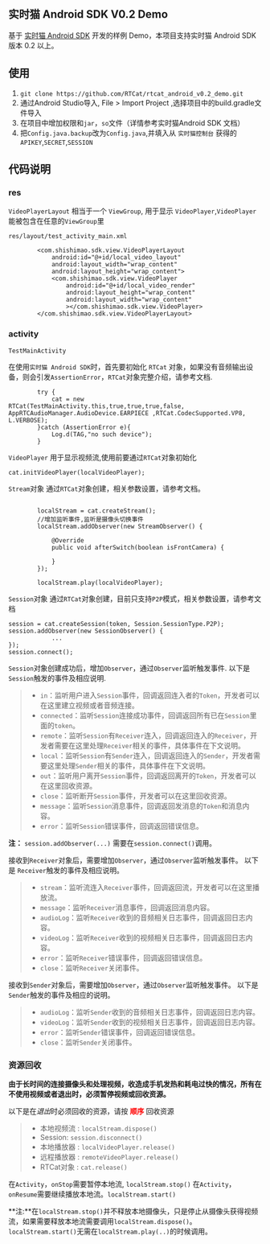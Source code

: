 ## 实时猫 Android SDK V0.2 Demo
基于 [实时猫 Android SDK](https://shishimao.com) 开发的样例 Demo，本项目支持实时猫 Android SDK 版本 0.2 以上。

## 使用

1. `git clone https://github.com/RTCat/rtcat_android_v0.2_demo.git`
2. 通过Android Studio导入, File > Import Project ,选择项目中的build.gradle文件导入
3. 在项目中增加权限和`jar`，`so`文件（详情参考实时猫Android SDK 文档）
4. 把`Config.java.backup`改为`Config.java`,并填入从 `实时猫控制台` 获得的 `APIKEY`,`SECRET`,`SESSION`

## 代码说明

### res

`VideoPlayerLayout` 相当于一个 `ViewGroup`, 用于显示 `VideoPlayer`,`VideoPlayer`能被包含在任意的`ViewGroup`里
 
`res/layout/test_activity_main.xml`

```
        <com.shishimao.sdk.view.VideoPlayerLayout
            android:id="@+id/local_video_layout"
            android:layout_width="wrap_content"
            android:layout_height="wrap_content">
            <com.shishimao.sdk.view.VideoPlayer
                android:id="@+id/local_video_render"
                android:layout_height="wrap_content"
                android:layout_width="wrap_content"
                ></com.shishimao.sdk.view.VideoPlayer>
        </com.shishimao.sdk.view.VideoPlayerLayout>
```


### activity

`TestMainActivity`  

在使用`实时猫 Android SDK`时，首先要初始化 `RTCat` 对象，如果没有音频输出设备，则会引发`AssertionError`，`RTCat`对象完整介绍，请参考文档.

```
        try {
            cat = new RTCat(TestMainActivity.this,true,true,true,false, AppRTCAudioManager.AudioDevice.EARPIECE ,RTCat.CodecSupported.VP8, L.VERBOSE);
        }catch (AssertionError e){
            Log.d(TAG,"no such device");
        }

```

`VideoPlayer` 用于显示视频流,使用前要通过`RTCat`对象初始化

```
cat.initVideoPlayer(localVideoPlayer);
```

`Stream`对象 通过`RTCat`对象创建，相关参数设置，请参考文档。

```

        localStream = cat.createStream();
        //增加监听事件,监听是摄像头切换事件
        localStream.addObserver(new StreamObserver() {

            @Override
            public void afterSwitch(boolean isFrontCamera) {

            }
        });

        localStream.play(localVideoPlayer);

```

`Session`对象 通过`RTCat`对象创建，目前只支持`P2P`模式，相关参数设置，请参考文档

```
session = cat.createSession(token, Session.SessionType.P2P);
session.addObserver(new SessionObserver() {
			...                        
});
session.connect();
```

`Session`对象创建成功后，增加`Observer`，通过`Observer`监听触发事件.
以下是 `Session`触发的事件及相应说明.

> * `in`：监听用户进入`Session`事件，回调返回连入者的`Token`，开发者可以在这里建立视频或者音频连接。
> * `connected`：监听`Session`连接成功事件，回调返回所有已在`Session`里面的`token`。
> * `remote`：监听`Session`有`Receiver`连入，回调返回连入的`Receiver`，开发者需要在这里处理`Receiver`相关的事件，具体事件在下文说明。
> * `local`：监听`Session`有`Sender`连入，回调返回连入的`Sender`，开发者需要这里处理`Sender`相关的事件，具体事件在下文说明。
> * `out`：监听用户离开`Session`事件，回调返回离开的`Token`，开发者可以在这里回收资源。
> * `close`：监听断开`Session`事件，开发者可以在这里回收资源。
> * `message`：监听`Session`消息事件，回调返回发消息的`Token`和消息内容。
> * `error`：监听`Session`错误事件，回调返回错误信息。

**注：** `session.addObserver(...)` 需要在`session.connect()`调用。

 
接收到`Receiver`对象后，需要增加`Observer`，通过`Observer`监听触发事件。
以下是 `Receiver`触发的事件及相应说明。

> * `stream`：监听流连入`Receiver`事件，回调返回流，开发者可以在这里播放流。
> * `message`：监听`Receiver`消息事件，回调返回消息内容。
> * `audioLog`：监听`Receiver`收到的音频相关日志事件，回调返回日志内容。
> * `videoLog`：监听`Receiver`收到的视频相关日志事件，回调返回日志内容。
> * `error`：监听`Receiver`错误事件，回调返回错误信息。
> * `close`：监听`Receiver`关闭事件。

接收到`Sender`对象后，需要增加`Observer`，通过`Observer`监听触发事件。
以下是`Sender`触发的事件及相应的说明。
> * `audioLog`：监听`Sender`收到的音频相关日志事件，回调返回日志内容。
> * `videoLog`：监听`Sender`收到的视频相关日志事件，回调返回日志内容。
> * `error`：监听`Sender`错误事件，回调返回错误信息。
> * `close`：监听`Sender`关闭事件。


### 资源回收

**由于长时间的连接摄像头和处理视频，收造成手机发热和耗电过快的情况，所有在不使用视频或者退出时，必须暂停视频或回收资源。**

以下是在*退出*时必须回收的资源，请按 **<font color=red>顺序</font>** 回收资源

> * 本地视频流 : `localStream.dispose()`
> * Session: `session.disconnect()`
> * 本地播放器 : `localVideoPlayer.release()`
> * 远程播放器 : `remoteVideoPlayer.release()`
> * RTCat对象 : `cat.release()`

在`Activity`，`onStop`需要暂停本地流, `localStream.stop()` 
在`Activity`，`onResume`需要继续播放本地流。`localStream.start()`

**注:**在`localStream.stop()`并不释放本地摄像头，只是停止从摄像头获得视频流，如果需要释放本地流需要调用`localStream.dispose()`。`localStream.start()`无需在`localStream.play(..)`的时候调用。




